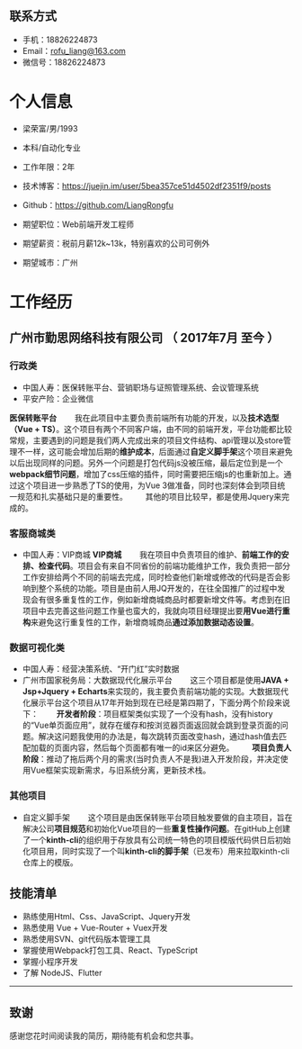 
## **联系方式**
- 手机：18826224873
- Email：rofu_liang@163.com
- 微信号：18826224873

# **个人信息**
 - 梁荣富/男/1993 
 - 本科/自动化专业 
 - 工作年限：2年
 - 技术博客：https://juejin.im/user/5bea357ce51d4502df2351f9/posts
 - Github：https://github.com/LiangRongfu
 
 - 期望职位：Web前端开发工程师
 - 期望薪资：税前月薪12k~13k，特别喜欢的公司可例外
 - 期望城市：广州

      
# **工作经历**

## **广州市勤思网络科技有限公司** （ 2017年7月 至今 ）

### **行政类**
- 中国人寿：医保转账平台、营销职场与证照管理系统、会议管理系统
- 平安产险：企业微信

**医保转账平台**
&emsp;&emsp;我在此项目中主要负责前端所有功能的开发，以及**技术选型（Vue + TS）**。这个项目有两个不同客户端，由不同的前端开发，平台功能都比较常规，主要遇到的问题是我们两人完成出来的项目文件结构、api管理以及store管理不一样，这可能会增加后期的**维护成本**，后面通过**自定义脚手架**这个项目来避免以后出现同样的问题。另外一个问题是打包代码js没被压缩，最后定位到是一个**webpack细节问题**，增加了css压缩的插件，同时需要把压缩js的也重新加上。通过这个项目进一步熟悉了TS的使用，为Vue 3做准备，同时也深刻体会到项目统一规范和扎实基础只是的重要性。
&emsp;&emsp;其他的项目比较早，都是使用Jquery来完成的。
### **客服商城类**
- 中国人寿：VIP商城
**VIP商城**
&emsp;&emsp;我在项目中负责项目的维护、**前端工作的安排、检查代码**。项目会有来自不同省份的前端功能维护工作，我负责把一部分工作安排给两个不同的前端去完成，同时检查他们新增或修改的代码是否会影响到整个系统的功能。项目是由前人用JQ开发的，在往全国推广的过程中发现会有很多重复性的工作，例如新增商城商品时都要新增文件等。考虑到在旧项目中去完善这些问题工作量也蛮大的，我就向项目经理提出要**用Vue进行重构**来避免这行重复性的工作，新增商城商品**通过添加数据动态设置**。
### **数据可视化类**
  - 中国人寿：经营决策系统、“开门红”实时数据
  - 广州市国家税务局：大数据现代化展示平台
&emsp;&emsp;这三个项目都是使用**JAVA + Jsp+Jquery + Echarts**来实现的，我主要负责前端功能的实现。大数据现代化展示平台这个项目从17年开始到现在已经是第四期了，下面分两个阶段来说下：
&emsp;&emsp;**开发者阶段**：项目框架类似实现了一个没有hash，没有history的“Vue单页面应用”，就存在缓存和按浏览器页面返回就会跳到登录页面的问题。解决这问题我使用的办法是，每次跳转页面改变hash，通过hash值去匹配加载的页面内容，然后每个页面都有唯一的id来区分避免。
&emsp;&emsp;**项目负责人阶段**：推动了拖后两个月的需求(当时负责人不是我)进入开发阶段，并决定使用Vue框架实现新需求，与旧系统分离，更新技术栈。


### **其他项目**
- 自定义脚手架
&emsp;&emsp;这个项目是由医保转账平台项目触发要做的自主项目，旨在解决公司**项目规范**和初始化Vue项目的一些**重复性操作问题**。在gitHub上创建了一个**kinth-cli**的组织用于存放具有公司统一特色的项目模版代码供日后初始化项目用，同时实现了一个叫**kinth-cli的脚手架**（已发布）用来拉取kinth-cli仓库上的模版。

## **技能清单**
- 熟练使用Html、Css、JavaScript、Jquery开发
- 熟悉使用 Vue + Vue-Router + Vuex开发
- 熟悉使用SVN、git代码版本管理工具
- 掌握使用Webpack打包工具、React、TypeScript
- 掌握小程序开发
- 了解 NodeJS、Flutter
      
---      
## **致谢**
感谢您花时间阅读我的简历，期待能有机会和您共事。
      